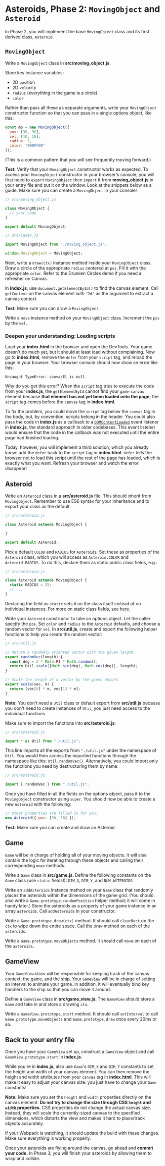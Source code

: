 # Asteroids, Phase 2: `MovingObject` and `Asteroid`

In Phase 2, you will implement the base `MovingObject` class and its first
derived class, `Asteroid`.

## `MovingObject`

Write a `MovingObject` class in __src/moving_object.js__.

Store key instance variables:

- 2D `pos`ition
- 2D `vel`ocity
- `radius` (everything in the game is a circle)
- `color`

Rather than pass all these as separate arguments, write your `MovingObject`
constructor function so that you can pass in a single options object, like this:

```js
const mo = new MovingObject({
  pos: [30, 30],
  vel: [10, 10],
  radius: 5,
  color: "#00FF00"
});
```

(This is a common pattern that you will see frequently moving forward.)

**Test:** Verify that your `MovingObject` constructor works as expected. To
access your `MovingObject` constructor in your browser's console, you will first
need to `export` `MovingObject` then `import` it from __moving_object.js__ in
your entry file and put it on the window. Look at the snippets below as a guide.
Make sure you can create a `MovingObject` in your console!

```js
// src/moving_object.js

class MovingObject {
  // your code
}

export default MovingObject;
```

```js
// src/index.js

import MovingObject from "./moving_object.js";

window.MovingObject = MovingObject;
```

Next, write a `draw(ctx)` instance method inside your `MovingObject` class. Draw
a circle of the appropriate `radius` centered at `pos`. Fill it with the
appropriate `color`. Refer to the Drunken Circles demo if you need a refresher
on Canvas.

In __index.js__, use `document.getElementById()` to find the canvas element.
Call `getContext` on the canvas element with `"2d"` as the argument to extract a
canvas context.

**Test:** Make sure you can draw a `MovingObject`.

Write a `move` instance method on your `MovingObject` class. Increment the `pos`
by the `vel`.

### Deepen your understanding: Loading scripts

Load your __index.html__ in the browser and open the DevTools. Your game doesn't
do much yet, but it should at least load without complaining. Now go to
__index.html__, remove the `defer` from your `script` tag, and reload the page
in your browser. Your browser console should now show an error like this:

```plaintext
Uncaught TypeError: canvasEl is null
```

Why do you get this error? When the `script` tag tries to execute the code from
your __index.js__, the `getElementById` cannot find your `game-canvas` element
because **that element has not yet been loaded onto the page;** the `script` tag
comes before the `canvas` tag in __index.html__.

To fix the problem, you could move the `script` tag below the `canvas` tag in
the body, but, by convention, scripts belong in the header. You could also pass
the code in __index.js__ as a callback to a [`DOMContentLoaded`] event listener
in __index.js__, the standard approach in older codebases. This event listener
would ensure that the code in the callback was not executed until the entire
page had finished loading.

Today, however, you will implement a third solution, which you already know: add
the `defer` back to the `script` tag in __index.html__. `defer` tells the
browser not to load this script until the rest of the page has loaded, which is
exactly what you want. Refresh your browser and watch the error disappear!

[`DOMContentLoaded`]: https://developer.mozilla.org/en-US/docs/Web/Events/DOMContentLoaded#Example

## Asteroid

Write an `Asteroid` class in a __src/asteroid.js__ file. This should inherit
from `MovingObject`. Remember to use ES6 syntax for your inheritance and to
export your class as the default:

```js
// src/asteroid.js

class Asteroid extends MovingObject {

}

export default Asteroid;
```

Pick a default `COLOR` and `RADIUS` for `Asteroid`s. Set these as properties of
the `Asteroid` class, which you will access as `Asteroid.COLOR` and
`Asteroid.RADIUS`. To do this, declare them as static public class fields, e.g.:

```js
// src/asteroid.js

class Asteroid extends MovingObject {
  static RADIUS = 25;
  // ...
}
```

Declaring the field as `static` sets it on the class itself instead of on
individual instances. For more on static class fields, see
[here][static-fields].

Write your `Asteroid` constructor to take an options object. Let the caller
specify the `pos`. Set `color` and `radius` to the `Asteroid` defaults, and
choose a random vector for `vel`. In __src/util.js__, create and export the
following helper functions to help you create the random vector:

```js
// src/util.js

// Return a randomly oriented vector with the given length.
export randomVec(length) {
  const deg = 2 * Math.PI * Math.random();
  return Util.scale([Math.sin(deg), Math.cos(deg)], length);
}

// Scale the length of a vector by the given amount.
export scale(vec, m) {
  return [vec[0] * m, vec[1] * m];
}
```

**Note:** You don't need a `Util` class or default export from __src/util.js__
because you don't need to create instances of `Util`; you just need access to
the individual functions.

Make sure to import the functions into __src/asteroid.js__:

```js
// src/asteroid.js

import * as Util from "./util.js";
```

This line imports all the exports from `"./util.js"` under the namespace of
`Util`. You would then access the imported functions through the namespace like
this: `Util.randomVec()`. Alternatively, you could import only the functions you
need by destructuring them by name:

```js
// src/asteroid.js

import { randomVec } from "./util.js";
```

Once you have filled in all the fields on the options object, pass it to the
`MovingObject` constructor using `super`. You should now be able to create a new
`Asteroid` with the following:

```js
// Other properties are filled in for you.
new Asteroid({ pos: [30, 30] });
```

**Test:** Make sure you can create and draw an Asteroid.

[static-fields]: https://developer.mozilla.org/en-US/docs/Web/JavaScript/Reference/Classes/static

## Game

`Game` will be in charge of holding all of your moving objects. It will also
contain the logic for iterating through these objects and calling their
corresponding `move` methods.

Write a `Game` class in __src/game.js__. Define the following constants on the
`Game` class (use `static` fields!): `DIM_X`, `DIM_Y`, and `NUM_ASTEROIDS`.

Write an `addAsteroids` instance method on your `Game` class that randomly
places the asteroids within the dimensions of the game grid. (You should also
write a `Game.prototype.randomPosition` helper method; it will come in handy
later.) Store the asteroids as a property of your game instance in an array
`asteroids`. Call `addAsteroids` in your constructor.

Write a `Game.prototype.draw(ctx)` method. It should call `clearRect` on the
`ctx` to wipe down the entire space. Call the `draw` method on each of the
`asteroids`.

Write a `Game.prototype.moveObjects` method. It should call `move` on each of
the `asteroids`.

## GameView

Your `GameView` class will be responsible for keeping track of the canvas
context, the game, and the ship. Your `GameView` will be in charge of setting an
interval to animate your game. In addition, it will eventually bind key handlers
to the ship so that you can move it around.

Define a `GameView` class in __src/game_view.js__. The `GameView` should store a
`Game` and take in and store a drawing `ctx`.

Write a `GameView.prototype.start` method. It should call `setInterval` to call
`Game.prototype.moveObjects` and `Game.prototype.draw` once every 20ms or so.

## Back to your entry file

Once you have your `GameView` set up, construct a `GameView` object and call
`GameView.prototype.start` in __index.js__.

While you're in __index.js__, also use `Game`'s `DIM_X` and `DIM_Y` constants to
set the height and width of your canvas element. You can then remove the height
and width attributes from your `canvas` tag in __index.html__. This will make it
easy to adjust your canvas size: you just have to change your `Game` constants!

**Note:** Make sure you set the `height` and `width` properties directly on the
canvas element. **Do not try to change the size through CSS `height` and `width`
properties.** CSS properties do not change the actual canvas size. Instead, they
will scale the currently-sized canvas to the specified dimensions, which
distorts the view and makes it hard to place/track objects accurately.

If your Webpack is watching, it should update the build with these changes. Make
sure everything is working properly.

Once your asteroids are flying around the canvas, go ahead and **commit your
code.** In Phase 3, you will finish your asteroids by allowing them to wrap and
collide.